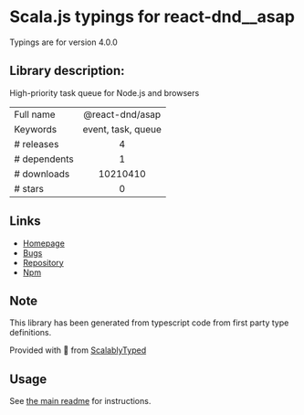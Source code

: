 
# Scala.js typings for react-dnd__asap

Typings are for version 4.0.0

## Library description:
High-priority task queue for Node.js and browsers

|                    |                 |
| ------------------ | :-------------: |
| Full name          | @react-dnd/asap |
| Keywords           | event, task, queue |
| # releases         | 4 |
| # dependents       | 1 |
| # downloads        | 10210410 |
| # stars            | 0 |

## Links
- [Homepage](https://github.com/kriskowal/asap#readme)
- [Bugs](https://github.com/kriskowal/asap/issues)
- [Repository](https://github.com/kriskowal/asap)
- [Npm](https://www.npmjs.com/package/%40react-dnd%2Fasap)
    


## Note
This library has been generated from typescript code from first party type definitions.

Provided with :purple_heart: from [ScalablyTyped](https://github.com/oyvindberg/ScalablyTyped)

## Usage
See [the main readme](../../readme.md) for instructions.


